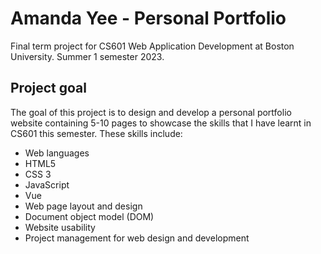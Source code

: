 # Amanda Yee - Personal Portfolio

Final term project for CS601 Web Application Development at Boston University. Summer 1 semester 2023.

## Project goal

The goal of this project is to design and develop a personal portfolio website containing 5-10 pages to showcase the skills that I have learnt in CS601 this semester. These skills include:
- Web languages 
- HTML5
- CSS 3
- JavaScript
- Vue
- Web page layout and design
- Document object model (DOM)
- Website usability
- Project management for web design and development